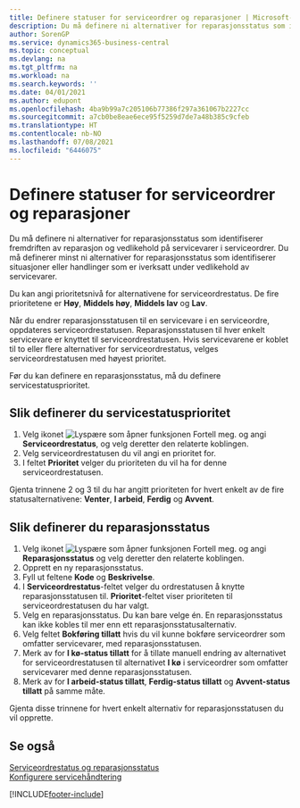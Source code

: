 ```yaml
---
title: Definere statuser for serviceordrer og reparasjoner | Microsoft-dokumentasjon
description: Du må definere ni alternativer for reparasjonsstatus som identifiserer fremdriften av reparasjon og vedlikehold på servicevarer i serviceordrer.
author: SorenGP
ms.service: dynamics365-business-central
ms.topic: conceptual
ms.devlang: na
ms.tgt_pltfrm: na
ms.workload: na
ms.search.keywords: ''
ms.date: 04/01/2021
ms.author: edupont
ms.openlocfilehash: 4ba9b99a7c205106b77386f297a361067b2227cc
ms.sourcegitcommit: a7cb0be8eae6ece95f5259d7de7a48b385c9cfeb
ms.translationtype: HT
ms.contentlocale: nb-NO
ms.lasthandoff: 07/08/2021
ms.locfileid: "6446075"
---
```

# <a name="set-up-statuses-for-service-orders-and-repairs"></a>Definere statuser for serviceordrer og reparasjoner

Du må definere ni alternativer for reparasjonsstatus som identifiserer fremdriften av reparasjon og vedlikehold på servicevarer i serviceordrer. Du må definerer minst ni alternativer for reparasjonsstatus som identifiserer situasjoner eller handlinger som er iverksatt under vedlikehold av servicevarer.  

Du kan angi prioritetsnivå for alternativene for serviceordrestatus. De fire prioritetene er **Høy**, **Middels høy**, **Middels lav** og **Lav**.  

Når du endrer reparasjonsstatusen til en servicevare i en serviceordre, oppdateres serviceordrestatusen. Reparasjonsstatusen til hver enkelt servicevare er knyttet til serviceordrestatusen. Hvis servicevarene er koblet til to eller flere alternativer for serviceordrestatus, velges serviceordrestatusen med høyest prioritet.  

Før du kan definere en reparasjonsstatus, må du definere servicestatusprioritet.

## <a name="to-set-up-service-status-priorities"></a>Slik definerer du servicestatusprioritet

1. Velg ikonet ![Lyspære som åpner funksjonen Fortell meg.](media/ui-search/search_small.png "Fortell hva du vil gjøre") og angi **Serviceordrestatus**, og velg deretter den relaterte koblingen.  
2. Velg serviceordrestatusen du vil angi en prioritet for.  
3. I feltet **Prioritet** velger du prioriteten du vil ha for denne serviceordrestatusen.  

Gjenta trinnene 2 og 3 til du har angitt prioriteten for hvert enkelt av de fire statusalternativene: **Venter**, **I arbeid**, **Ferdig** og **Avvent**.  

## <a name="to-set-up-a-repair-status"></a>Slik definerer du reparasjonsstatus

1. Velg ikonet ![Lyspære som åpner funksjonen Fortell meg.](media/ui-search/search_small.png "Fortell hva du vil gjøre") og angi **Reparasjonsstatus** og velg deretter den relaterte koblingen.
2. Opprett en ny reparasjonsstatus.  
3. Fyll ut feltene **Kode** og **Beskrivelse**.  
4. I **Serviceordrestatus**-feltet velger du ordrestatusen å knytte reparasjonsstatusen til. **Prioritet**-feltet viser prioriteten til serviceordrestatusen du har valgt.  
5. Velg en reparasjonsstatus. Du kan bare velge én. En reparasjonsstatus kan ikke kobles til mer enn ett reparasjonsstatusalternativ.  
6. Velg feltet **Bokføring tillatt** hvis du vil kunne bokføre serviceordrer som omfatter servicevarer, med reparasjonsstatusen.  
7. Merk av for **I kø-status tillatt** for å tillate manuell endring av alternativet for serviceordrestatusen til alternativet **I kø** i serviceordrer som omfatter servicevarer med denne reparasjonsstatusen.  
8. Merk av for **I arbeid-status tillatt**, **Ferdig-status tillatt** og **Avvent-status tillatt** på samme måte.

Gjenta disse trinnene for hvert enkelt alternativ for reparasjonsstatusen du vil opprette.

## <a name="see-also"></a>Se også

[Serviceordrestatus og reparasjonsstatus](service-service-order-status-and-repair-status.md)  
[Konfigurere servicehåndtering](service-setup-service.md)  


[!INCLUDE[footer-include](includes/footer-banner.md)]